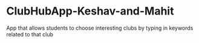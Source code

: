 # ClubHubApp-Keshav-and-Mahit
App that allows students to choose interesting clubs by typing in keywords related to that club
